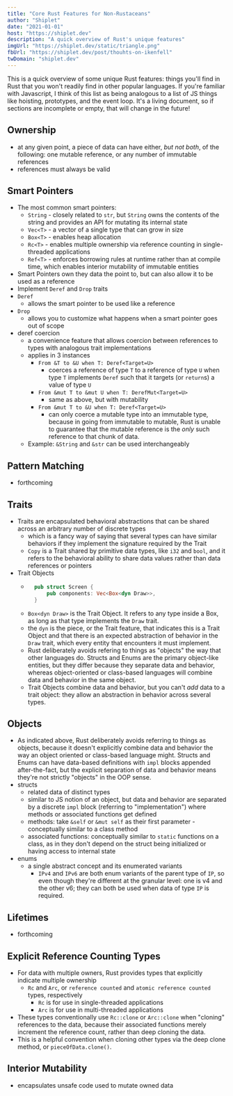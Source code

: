 ```yaml
---
title: "Core Rust Features for Non-Rustaceans"
author: "Shiplet"
date: "2021-01-01"
host: "https://shiplet.dev"
description: "A quick overview of Rust's unique features"
imgUrl: "https://shiplet.dev/static/triangle.png"
fbUrl: "https://shiplet.dev/post/thouhts-on-ikenfell"
twDomain: "shiplet.dev"
---
```


This is a quick overview of some unique Rust features: things you'll find in Rust that you won't readily find in other popular languages. If you're familiar with Javascript, I think of this list as being analogous to a list of JS things like hoisting, prototypes, and the event loop. It's a living document, so if sections are incomplete or empty, that will change in the future!

## Ownership
- at any given point, a piece of data can have either, *but not both*, of the following: one mutable reference, or any number of immutable references
- references must always be valid

## Smart Pointers
- The most common smart pointers:
    - `String` - closely related to `str`, but `String` owns the contents of the string and provides an API for mutating its internal state
    - `Vec<T>` - a vector of a single type that can grow in size
    - `Box<T>` - enables heap allocation
    - `Rc<T>` - enables multiple ownership via reference counting in single-threaded applications
    - `Ref<T>` - enforces borrowing rules at runtime rather than at compile time, which enables interior mutability of immutable entities
- Smart Pointers own they data the point to, but can also allow it to be used as a reference
- Implement `Deref` and `Drop` traits
- `Deref`
    - allows the smart pointer to be used like a reference
- `Drop`
    - allows you to customize what happens when a smart pointer goes out of scope
- deref coercion
    - a convenience feature that allows coercion between references to types with analogous trait implementations
    - applies in 3 instances
        - `From &T to &U when T: Deref<Target=U>`
            - coerces a reference of type `T` to a reference of type `U` when type `T` implements `Deref` such that it targets (or `return`s) a value of type `U`
        - `From &mut T to &mut U when T: DerefMut<Target=U>`
            - same as above, but with mutability
        - `From &mut T to &U when T: Deref<Target=U>`
            - can only coerce a mutable type into an immutable type, because in going from immutable to mutable, Rust is unable to guarantee that the mutable reference is the *only* such reference to that chunk of data.
    - Example: `&String` and `&str` can be used interchangeably

## Pattern Matching
- forthcoming

## Traits
- Traits are encapsulated behavioral abstractions that can be shared across an arbitrary number of discrete types
    - which is a fancy way of saying that several types can have similar behaviors if they implement the signature required by the Trait
    - `Copy` is a Trait shared by primitive data types, like `i32` and `bool`, and it refers to the behavioral ability to share data values rather than data references or pointers
- Trait Objects
    - ```rust
        pub struct Screen {
            pub components: Vec<Box<dyn Draw>>,
        }
      ```
    - `Box<dyn Draw>` is the Trait Object. It refers to any type inside a Box, as long as that type implements the `Draw` trait.
    - the `dyn` is the piece, or the Trait feature, that indicates this is a Trait Object and that there is an expected abstraction of behavior in the `Draw` trait, which every entity that encounters it must implement.
    - Rust deliberately avoids refering to things as "objects" the way that other languages do. Structs and Enums are the primary object-like entities, but they differ because they separate data and behavior, whereas object-oriented or class-based languages will combine data and behavior in the same object.
    - Trait Objects combine data and behavior, but you can't _add_ data to a trait object: they allow an abstraction in behavior across several types.

## Objects
- As indicated above, Rust deliberately avoids referring to things as objects, because it doesn't explicitly combine data and behavior the way an object oriented or class-based language might. Structs and Enums can have data-based definitions with `impl` blocks appended after-the-fact, but the explicit separation of data and behavior means they're not strictly "objects" in the OOP sense.
- structs
    - related data of distinct types
    - similar to JS notion of an object, but data and behavior are separated by a discrete `impl` block (referring to "implementation") where methods or associated functions get defined
    - methods: take `&self` or `&mut self` as their first parameter - conceptually similar to a class method
    - associated functions: conceptually similar to `static` functions on a class, as in they don't depend on the struct being initialized or having access to internal state
- enums
    - a single abstract concept and its enumerated variants
        - `IPv4` and `IPv6` are both enum variants of the parent type of `IP`, so even though they're different at the granular level: one is v4 and the other v6; they can both be used when data of type `IP` is required.

## Lifetimes
- forthcoming

## Explicit Reference Counting Types
- For data with multiple owners, Rust provides types that explicitly indicate multiple ownership
    - `Rc` and `Arc`, or `reference counted` and `atomic reference counted` types, respectively
        - `Rc` is for use in single-threaded applications
        - `Arc` is for use in multi-threaded applications
- These types conventionally use `Rc::clone` or `Arc::clone` when "cloning" references to the data, because their associated functions merely increment the reference count, rather than deep cloning the data.
- This is a helpful convention when cloning other types via the deep clone method, or `pieceOfData.clone()`.

## Interior Mutability
- encapsulates unsafe code used to mutate owned data 
